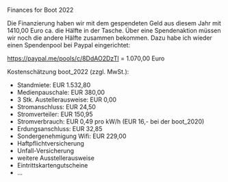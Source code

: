 Finances for Boot 2022

Die Finanzierung haben wir mit dem gespendeten Geld aus diesem Jahr mit 1410,00 Euro ca. die Hälfte in der Tasche. Über eine Spendenaktion müssen wir noch die andere Hälfte zusammen bekommen. Dazu habe ich wieder einen Spendenpool bei Paypal eingerichtet:

https://paypal.me/pools/c/8DdAO2DzTl = 1.070,00 Euro

Kostenschätzung boot_2022 (zzgl. MwSt.):
- Standmiete: EUR 1.532,80
- Medienpauschale: EUR 380,00
- 3 Stk. Austellerausweise: EUR 0,00
- Stromanschluss: EUR 24,50
- Stromverteiler: EUR 150,95
- Stromverbrauch: EUR 0,49 pro kW/h (EUR 16,- bei der boot_2020)
- Erdungsanschluss: EUR 32,85
- Sondergenehmigung Wifi: EUR 229,00
- Haftpflichtversicherung
- Unfall-Versicherung
- weitere Ausstellerausweise
- Eintrittskartengutscheine
- ...
